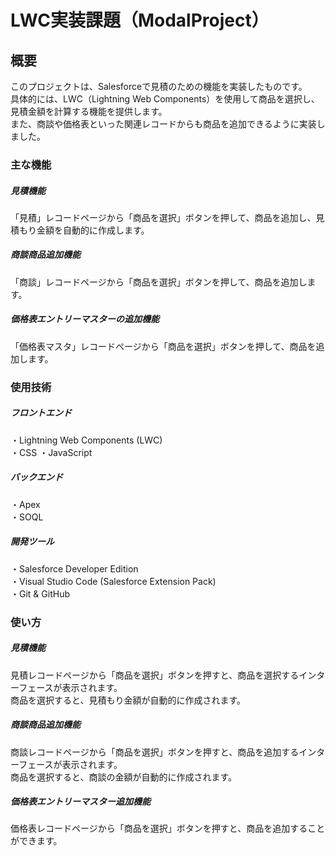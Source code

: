 # LWC実装課題（ModalProject）

## 概要
このプロジェクトは、Salesforceで見積のための機能を実装したものです。  
具体的には、LWC（Lightning Web Components）を使用して商品を選択し、見積金額を計算する機能を提供します。  
また、商談や価格表といった関連レコードからも商品を追加できるように実装しました。  

### 主な機能
##### 見積機能
「見積」レコードページから「商品を選択」ボタンを押して、商品を追加し、見積もり金額を自動的に作成します。  

##### 商談商品追加機能
「商談」レコードページから「商品を選択」ボタンを押して、商品を追加します。  

##### 価格表エントリーマスターの追加機能  
「価格表マスタ」レコードページから「商品を選択」ボタンを押して、商品を追加します。  

### 使用技術
##### フロントエンド
・Lightning Web Components (LWC)  
・CSS
・JavaScript  

##### バックエンド  
・Apex  
・SOQL  

##### 開発ツール  
・Salesforce Developer Edition  
・Visual Studio Code (Salesforce Extension Pack)  
・Git & GitHub  

### 使い方
##### 見積機能
見積レコードページから「商品を選択」ボタンを押すと、商品を選択するインターフェースが表示されます。    
商品を選択すると、見積もり金額が自動的に作成されます。  

##### 商談商品追加機能
商談レコードページから「商品を選択」ボタンを押すと、商品を追加するインターフェースが表示されます。  
商品を選択すると、商談の金額が自動的に作成されます。  

##### 価格表エントリーマスター追加機能
価格表レコードページから「商品を選択」ボタンを押すと、商品を追加することができます。
